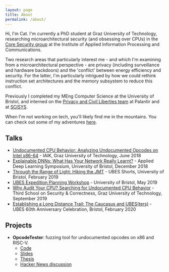 ```yaml
---
layout: page
title: About
permalink: /about/
---
```


Hi, I'm Cat. I'm currently a PhD student at Graz University of Technology, researching microarchitectural security (and obsessing over CPUs) in the [Core Security group](https://www.iaik.tugraz.at/research-area/securesystems/) at the Institute of Applied Information Processing and Communications.

Two research areas that particularly interest me - and which I'm examining from a microarchitectural perspective - are privacy (including surveillance and hardware backdoors) and the 'conflict' between energy efficiency and security. For the latter, I'm particularly intrigued by how we could rethink instruction set architectures and the memory subsystem to reduce this conflict.

Previously I completed my MEng Computer Science at the University of Bristol, and interned on the [Privacy and Civil Liberties team](https://www.palantir.com/pcl/) at Palantir and at [SCISYS](https://www.scisys.com/). 

When I'm not working on tech, you'll likely find me in the mountains. You can check out some of my adventures [here](/adventures).

## Talks
* [Undocumented CPU Behavior: Analyzing Undocumented Opcodes on Intel x86-64](/images/undocumented-cpu-behavior.pdf) - IAIK, Graz University of Technology, June 2018
* [Explainable DNNs: What Has Your Network Really Learnt?](/images/explainable-dnns.pdf) - Applied Deep Learning Symposium, University of Bristol, December 2018
* [Through the Range of Light: Hiking the JMT](/images/hiking-jmt.pdf) - UBES Shorts, University of Bristol, February 2019
* [UBES Expedition Planning Workshop](/images/exped-planning-workshop.pdf) - University of Bristol, May 2019
* [Why Audit Your CPU? Searching for Undocumented CPU Behavior](/images/audit-cpu.pdf) - Third School on Security & Correctness, Graz University of Technology, September 2019
* [Establishing a Long Distance Trail: The Caucasus and UBES(ters)](/images/ubes-caucasus.pdf) - UBES 60th Anniversary Celebration, Bristol, February 2020

## Projects
* **OpcodeTester**: fuzzing tool for undocumented opcodes on x86 and RISC-V.
    * [Code](https://github.com/cattius/opcodetester)
    * [Slides](https://github.com/cattius/opcodetester/blob/master/presentation.pdf)
    * [Thesis](https://github.com/cattius/opcodetester/blob/master/thesis.pdf)
    * [Hacker News discussion](https://news.ycombinator.com/item?id=22517319)
